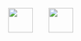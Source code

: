 [<img src="https://static-exp1.licdn.com/sc/h/al2o9zrvru7aqj8e1x2rzsrca" width="50px" height="50px">](https://www.linkedin.com/in/moncef-karim-ait-belkacem-a31b75191)&nbsp;&nbsp;&nbsp;&nbsp;&nbsp;&nbsp;&nbsp;
[<img src="https://mk8bk.github.io/data/logos/icons/mk8bkred/out.png" width="50px" height="50px">](https://mk8bk.github.io)
